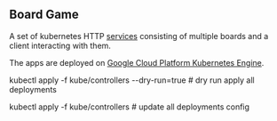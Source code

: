 ## Board Game

A set of kubernetes HTTP [services](https://kubernetes.io/docs/concepts/services-networking/service) consisting of multiple boards and a client interacting with them.

The apps are deployed on [Google Cloud Platform Kubernetes Engine](https://console.cloud.google.com/kubernetes).


kubectl apply -f kube/controllers --dry-run=true # dry run apply all deployments

kubectl apply -f kube/controllers # update all deployments config

